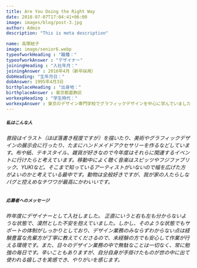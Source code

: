 ```yaml
---
title: Are You Doing the Right Way
date: 2018-07-07T17:04:41+06:00
image: images/blog/post-3.jpg
author: Admin
description: "This is meta description"

name: 高塚結子
image: image/senior6.webp
typeofworkHeading : "職種："
typeofworkAnswer : "デザイナー"
joiningHeading : "入社年月："
joiningAnswer : 2016年4月（新卒採用）
dobHeading: "生年月日："
dobAnswer: 1995年4月3日
birthplaceHeading : "出身地："
birthplaceAnswer : 東京都葛飾区
workexpHeading : "学生時代："
workexpAnswer : 東京のデザイン専門学校でグラフィックデザインを中心に学んでいました。 
---
```


##### **`私はこんな人`**

###### 普段はイラスト（ほぼ落書き程度ですが）を描いたり、美術やグラフィックデザインの展示会に行ったり、たまにハンドメイドアクセサリーを作るなどしています。布や紙、テキスタイル、雑貨が好きなので今年度はそれらに関連するイベントに行けたらと考えています。移動中によく聴く音楽はスピッツやフジファブリック、YUKIなど。そこまで知っているアーティストがいないので幅を広げた方がよいのかと考えている最中です。動物は全般好きですが、我が家の人たらしなパグと控えめなチワワが最高にかわいいです。

##### **`応募者へのメッセージ`**

###### 昨年度にデザイナーとして入社しました。 正直にいうと右も左も分からないような状態で、漠然とした不安を抱えていました。しかし、そのような状態でもサポートの体制がしっかりとしており、デザイン業務のみならずわからない点は経験豊富な先輩方が丁寧に教えてくださるので、未経験の方でも安心して作業が行える環境です。また、日々のデザイン業務の中で無駄なことは一切なく、常に勉強の毎日です。辛いこともありますが、自分自身が手掛けたものが世の中に出て使われる嬉しさを実感でき、やりがいを感じます。
&nbsp;